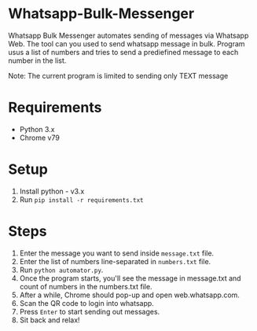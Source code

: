 # Whatsapp-Bulk-Messenger

Whatsapp Bulk Messenger automates sending of messages via Whatsapp Web. The tool can you used to send whatsapp message in bulk. Program usus a list of numbers and tries to send a prediefined message to each number in the list.


Note: The current program is limited to sending only TEXT message

# Requirements


*  Python 3.x
*  Chrome v79

# Setup

1. Install python - v3.x
2. Run `pip install -r requirements.txt`

# Steps

1. Enter the message you want to send inside `message.txt` file.
2. Enter the list of numbers line-separated in `numbers.txt` file.
3. Run `python automator.py`.
4. Once the program starts, you'll see the message in message.txt and count of numbers in the numbers.txt file.
5. After a while, Chrome should pop-up and open web.whatsapp.com.
6. Scan the QR code to login into whatsapp.
7. Press `Enter` to start sending out messages.
8. Sit back and relax!
